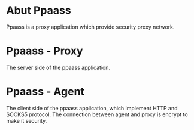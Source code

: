 # Abut Ppaass

Ppaass is a proxy application which provide security proxy network.

# Ppaass - Proxy

The server side of the ppaass application.

# Ppaass - Agent

The client side of the ppaass application, which implement HTTP and SOCKS5 protocol.
The connection between agent and proxy is encrypt to make it security.

